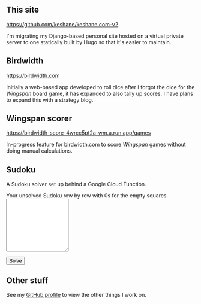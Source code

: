 ## This site

<https://github.com/keshane/keshane.com-v2>

I'm migrating my Django-based personal site hosted on a virtual private server to one statically built by Hugo so that
it's easier to maintain.

## Birdwidth

<https://birdwidth.com>

Initially a web-based app developed to roll dice after I forgot the dice for the _Wingspan_ board game, it has expanded
to also tally up scores. I have plans to expand this with a strategy blog.

## Wingspan scorer

<https://birdwidth-score-4wrcc5pt2a-wm.a.run.app/games>

In-progress feature for birdwidth.com to score _Wingspan_ games without doing manual calculations.

## Sudoku

A Sudoku solver set up behind a Google Cloud Function.

<form action="https://us-central1-axiomatic-treat-397505.cloudfunctions.net/sudoku" method="post" target="_blank">
<label>Your unsolved Sudoku row by row with 0s for the empty squares <br/>

<textarea type="text" name="sudoku_string" rows="9" cols="18"></textarea>

</label>

<button type="submit">Solve</button>
</form>

## Other stuff

See my [GitHub profile](https://github.com/keshane) to view the other things I work on.